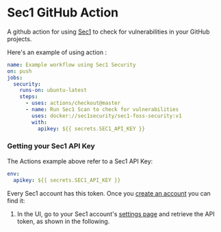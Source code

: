 # Sec1 GitHub Action

A github action for using [Sec1](https://sec1.io/) to check for vulnerabilities in your GitHub projects.

Here's an example of using action :

```yaml
name: Example workflow using Sec1 Security 
on: push
jobs:
  security:
    runs-on: ubuntu-latest
    steps:
      - uses: actions/checkout@master
      - name: Run Sec1 Scan to check for vulnerabilities
        uses: docker://sec1security/sec1-foss-security:v1
        with:
          apikey: ${{ secrets.SEC1_API_KEY }}
```

### Getting your Sec1 API Key

The Actions example above refer to a Sec1 API Key:

```yaml
env:
  apikey: ${{ secrets.SEC1_API_KEY }}
```

Every Sec1 account has this token. Once you [create an account](https://sec1.io/SignUpGH) you can find it:

1. In the UI, go to your Sec1 account's [settings page](https://sec1.io/) and retrieve the API token, as shown in the following.
